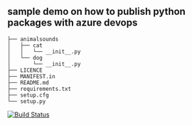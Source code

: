 ## sample demo on how to publish python packages with azure devops

```
├── animalsounds
│   ├── cat
│   │   └── __init__.py
│   └── dog
│       └── __init__.py
├── LICENCE
├── MANIFEST.in
├── README.md
├── requirements.txt
├── setup.cfg
└── setup.py

```
[![Build Status](https://dev.azure.com/oussamamissaoui201/Feature%20Rich%20Epic/_apis/build/status/oussama464.python-package-pub?branchName=master)](https://dev.azure.com/oussamamissaoui201/Feature%20Rich%20Epic/_build/latest?definitionId=7&branchName=master)